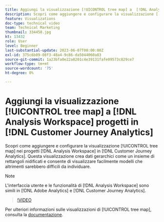 ```yaml
---
title: Aggiungi la visualizzazione [!UICONTROL tree map] a  [!DNL Analysis Workspace]  progetti
description: Scopri come aggiungere e configurare la visualizzazione [!UICONTROL tree map] in [!DNL Analysis Workspace] progetti in [!DNL Customer Journey Analytics].
feature: Visualizations
doc-type: technical video
team: Technical Marketing
thumbnail: 334458.jpg
kt: 13432
role: User
level: Beginner
last-substantial-update: 2023-06-07T00:00:00Z
exl-id: 375c6b09-08f3-48a4-9c86-da5044060a83
source-git-commit: 1a23bfa0e22a8201c4e39131fafe09573c829ce7
workflow-type: tm+mt
source-wordcount: '75'
ht-degree: 0%

---
```


# Aggiungi la visualizzazione [!UICONTROL tree map] a [!DNL Analysis Workspace] progetti in [!DNL Customer Journey Analytics]

Scopri come aggiungere e configurare la visualizzazione [!UICONTROL tree map] nei progetti [!DNL Analysis Workspace] in [!DNL Customer Journey Analytics]. Questa visualizzazione crea dati gerarchici come un insieme di rettangoli nidificati e consente di visualizzare facilmente modelli che altrimenti sarebbero difficili da individuare.

>[!NOTE]
>
>L&#39;interfaccia utente e le funzionalità di [!DNL Analysis Workspace] sono simili in [!DNL Adobe Analytics] e [!DNL Customer Journey Analytics].

>[!VIDEO](https://video.tv.adobe.com/v/3416855/?quality=12&learn=on&captions=ita)

Per ulteriori informazioni sulle visualizzazioni di [!UICONTROL tree map], consulta la [documentazione](https://experienceleague.adobe.com/docs/analytics-platform/using/cja-workspace/visualizations/treemap.html?lang=it).

